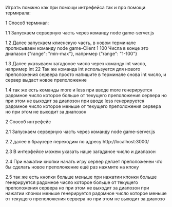 Играть помжно как при помощи интрефейса так и про помощи термирала:

1 Способ терминал:

1.1 Запускаем серверную часть через команду node game-server.js

1.2 Далее запускаем клиенскую часть, в новом терминале прописываем команду node game-Client 1 100 
Числа в конце это диапазон {"range": "min-max"}, например {"range": "1-100"} 

1.3 Далее указываем загадоное число через команду int число, например int 22
Так же команда int используется для нового преположения сервера просто напишите в терминале снова int число, и сервер выдаст новое преположение 

1.4 так же есть команды more и less
при вводе more генерируется радомное число которое больше от текущего преположения сервера но при этом не выходит за диапозон
при вводе less генерируется радомное число которое меньше от текущего преположения сервера но при этом не выходит за диапозон

2 Способ интрефейс 

2.1 Запускаем серверную часть через команду node game-server.js

2.2 далее в браузере переходим по адресу http://localhost:3000/

2.3 В интерфейсе можем указать наше загаданое число и диапазон

2.4 При нажатии кнопки начать игру сервер делает преположенеи что бы сделать новое преположение ещё раз нажмите на кпоку 

2.5 так же есть кнопки больше меньше
при нажатии кпонки больше генерируется радомное число которое больше от текущего преположения сервера но при этом не выходит за диапозон
при нажатии кпонки меньше генерируется радомное число которое меньше от текущего преположения сервера но при этом не выходит за диапозо
